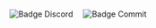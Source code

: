 <div align = center>

<br>

![Badge Discord]   
![Badge Commit]  

<!----------------------------------[ Badges ]--------------------------------->

[Badge Discord]: https://img.shields.io/discord/1119997279651233822?style=plastic&label=Discord%20Server
[Badge Commit]: https://img.shields.io/github/last-commit/Catana791/asthosus?style=plastic&label=Last%20Commit
